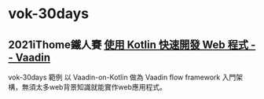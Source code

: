 # vok-30days 
## **2021iThome鐵人賽** [使用 Kotlin 快速開發 Web 程式 -- Vaadin](https://ithelp.ithome.com.tw/users/20138680/ironman/4716)
vok-30days 範例 以 Vaadin-on-Kotlin 做為 Vaadin flow framework 入門架構，無須太多web背景知識就能實作web應用程式。
